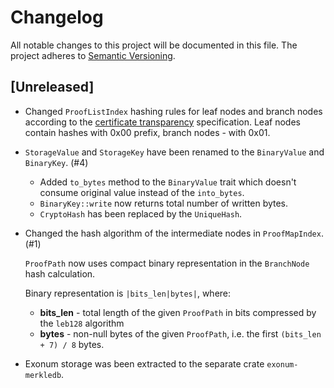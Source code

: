 # Changelog

All notable changes to this project will be documented in this file.
The project adheres to [Semantic Versioning](http://semver.org/spec/v2.0.0.html).

## [Unreleased]

- Changed `ProofListIndex` hashing rules for leaf nodes and branch nodes according
  to the [certificate transparency](https://tools.ietf.org/html/rfc6962#section-2.1)
  specification. Leaf nodes contain hashes with 0x00 prefix, branch nodes - with
  0x01.

- `StorageValue` and `StorageKey` have been renamed to the `BinaryValue`
  and `BinaryKey`. (#4)

  - Added `to_bytes` method to the `BinaryValue` trait which doesn't consume
    original value instead of the `into_bytes`.
  - `BinaryKey::write` now returns total number of written bytes.
  - `CryptoHash` has been replaced by the `UniqueHash`.

- Changed the hash algorithm of the intermediate nodes in `ProofMapIndex`. (#1)

  `ProofPath` now uses compact binary representation in the `BranchNode`
  hash calculation.

  Binary representation is `|bits_len|bytes|`, where:

  - **bits_len** - total length of the given `ProofPath` in bits compressed
    by the `leb128` algorithm
  - **bytes** - non-null bytes of the given `ProofPath`, i.e. the first
    `(bits_len + 7) / 8` bytes.

- Exonum storage was been extracted to the separate crate `exonum-merkledb`.